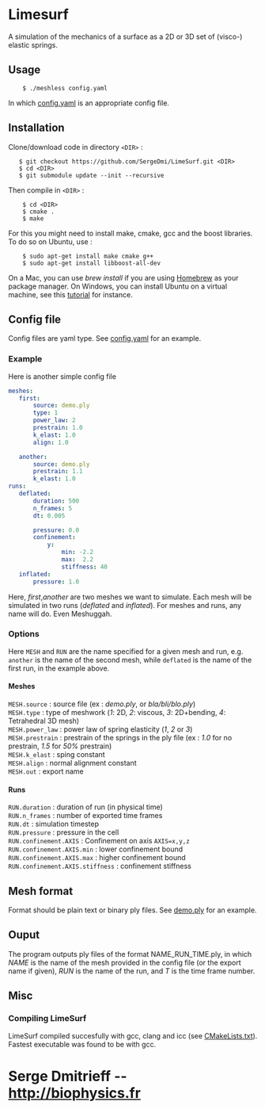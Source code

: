 # Limesurf
A simulation of the mechanics of a surface as a 2D or 3D set of (visco-) elastic springs.

## Usage

```shell
    $ ./meshless config.yaml
```
In which [config.yaml](config.yaml) is an appropriate config file.

## Installation

Clone/download code in directory `<DIR>` :

 ```shell
    $ git checkout https://github.com/SergeDmi/LimeSurf.git <DIR>
    $ cd <DIR>
    $ git submodule update --init --recursive
```

Then compile in `<DIR>` :
```shell
    $ cd <DIR>
    $ cmake .
    $ make
```

For this you might need to install make, cmake, gcc and the boost libraries. To do so on Ubuntu, use :
```shell
    $ sudo apt-get install make cmake g++
    $ sudo apt-get install libboost-all-dev
```
On a Mac, you can use *brew install* if you are using [Homebrew](https://brew.sh) as your package manager.
On Windows, you can install Ubuntu on a virtual machine, see this [tutorial](https://brb.nci.nih.gov/seqtools/installUbuntu.html) for instance.

## Config file

Config files are yaml type. See [config.yaml](config.yaml) for an example.


### Example
Here is another simple config file

```yaml
meshes:
   first:
       source: demo.ply
       type: 1
       power_law: 2
       prestrain: 1.0
       k_elast: 1.0
       align: 1.0

   another:
       source: demo.ply
       prestrain: 1.1
       k_elast: 1.0
runs:
   deflated:
       duration: 500
       n_frames: 5
       dt: 0.005

       pressure: 0.0
       confinement:
           y:  
               min: -2.2
               max:  2.2
               stiffness: 40
   inflated:
       pressure: 1.0
```
Here, *first*,*another* are two meshes we want to simulate. Each mesh will be simulated in two runs (*deflated* and *inflated*). For meshes and runs, any name will do. Even Meshuggah.

### Options

Here `MESH` and `RUN` are the name specified for a given mesh and run, e.g. `another` is the name of the second mesh, while `deflated` is the name of the first run, in the example above.

#### Meshes

`MESH.source` : source file (ex : *demo.ply*, or *bla/bli/blo.ply*)  
`MESH.type` : type of meshwork (*1*: 2D, *2*: viscous, *3*: 2D+bending, *4*: Tetrahedral 3D mesh)  
`MESH.power_law` : power law of spring elasticity (*1*, *2* or *3*)  
`MESH.prestrain` : prestrain of the springs in the ply file (ex : *1.0* for no prestrain, *1.5* for *50%* prestrain)  
`MESH.k_elast` : sping constant  
`MESH.align` : normal alignment constant  
`MESH.out` : export name

#### Runs

`RUN.duration` : duration of run (in physical time)  
`RUN.n_frames` : number of exported time frames  
`RUN.dt` : simulation timestep  
`RUN.pressure` : pressure in the cell  
`RUN.confinement.AXIS` : Confinement on axis `AXIS=x,y,z`  
`RUN.confinement.AXIS.min` : lower confinement bound  
`RUN.confinement.AXIS.max` : higher confinement bound  
`RUN.confinement.AXIS.stiffness` : confinement stiffness

## Mesh format

Format should be plain text or binary ply files. See [demo.ply](demo.ply) for an example.

## Ouput

The program outputs ply files of the format NAME_RUN_TIME.ply, in which *NAME* is the name of the mesh provided in the config file (or the export name if given), *RUN* is the name of the run, and *T* is the time frame number.

## Misc

### Compiling LimeSurf

LimeSurf compiled succesfully with gcc, clang and icc (see [CMakeLists.txt](CMakeLists.txt)). Fastest executable was found to be with gcc.

# Serge Dmitrieff -- http://biophysics.fr
